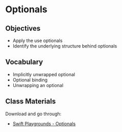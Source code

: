 # Optionals

## Objectives

- Apply the use optionals 
- Identify the underlying structure behind optionals


## Vocabulary

- Implicitly unwrapped optional
- Optional binding
- Unwrapping an optional


## Class Materials

Download and go through:

- [Swift Playgrounds - Optionals](optionals.playground)

